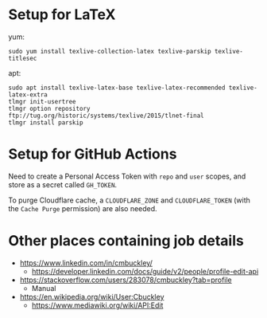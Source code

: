 # Setup for LaTeX

yum:
```
sudo yum install texlive-collection-latex texlive-parskip texlive-titlesec
```

apt:

```
sudo apt install texlive-latex-base texlive-latex-recommended texlive-latex-extra
tlmgr init-usertree
tlmgr option repository ftp://tug.org/historic/systems/texlive/2015/tlnet-final
tlmgr install parskip
```

# Setup for GitHub Actions

Need to create a Personal Access Token with `repo` and `user` scopes, and store as a secret called `GH_TOKEN`.

To purge Cloudflare cache, a `CLOUDFLARE_ZONE` and `CLOUDFLARE_TOKEN` (with the `Cache Purge` permission) are also needed.

# Other places containing job details

* https://www.linkedin.com/in/cmbuckley/
    * https://developer.linkedin.com/docs/guide/v2/people/profile-edit-api
* https://stackoverflow.com/users/283078/cmbuckley?tab=profile
    * Manual
* https://en.wikipedia.org/wiki/User:Cbuckley
    * https://www.mediawiki.org/wiki/API:Edit

